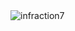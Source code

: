 <img src="https://github-readme-streak-stats.herokuapp.com/?user=infraction7&theme=dark" alt="infraction7" />
